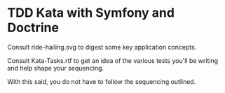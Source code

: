 TDD Kata with Symfony and Doctrine
==================================

Consult ride-hailing.svg to digest some key application concepts.

Consult Kata-Tasks.rtf to get an idea of the various tests you'll be writing and help shape your sequencing.

With this said, you do not have to follow the sequencing outlined.
